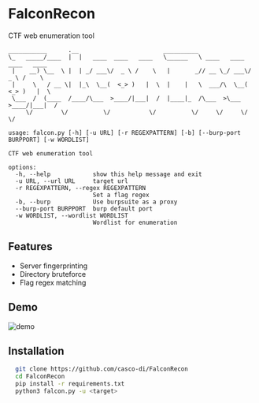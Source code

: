
# FalconRecon

CTF web enumeration tool

```
___________      .__                        __________
\_   _____/____  |  |   ____  ____   ____   \______   \ ____   ____  ____   ____
 |    __) \__  \ |  | _/ ___\/  _ \ /    \   |       _// __ \_/ ___\/  _ \ /    \
 |     \   / __ \|  |_\  \__(  <_> )   |  \  |    |   \  ___/\  \__(  <_> )   |  \
 \___  /  (____  /____/\___  >____/|___|  /  |____|_  /\___  >\___  >____/|___|  /
     \/        \/          \/           \/          \/     \/     \/           \/

usage: falcon.py [-h] [-u URL] [-r REGEXPATTERN] [-b] [--burp-port BURPPORT] [-w WORDLIST]

CTF web enumeration tool

options:
  -h, --help            show this help message and exit
  -u URL, --url URL     target url
  -r REGEXPATTERN, --regex REGEXPATTERN
                        Set a flag regex
  -b, --burp            Use burpsuite as a proxy
  --burp-port BURPPORT  burp default port
  -w WORDLIST, --wordlist WORDLIST
                        Wordlist for enumeration
```

## Features

- Server fingerprinting
- Directory bruteforce
- Flag regex matching

## Demo



![demo](https://media.giphy.com/media/v1.Y2lkPTc5MGI3NjExcnNoenl2OXA3Zm9pN2Zpb3M5MTQzeHFuMWxmc2g2cHFzN2t3NjVtZyZlcD12MV9pbnRlcm5hbF9naWZfYnlfaWQmY3Q9Zw/GXmdlsDdg8MHiszC9K/giphy.gif)


## Installation



```bash
  git clone https://github.com/casco-di/FalconRecon
  cd FalconRecon
  pip install -r requirements.txt
  python3 falcon.py -u <target> 
```

